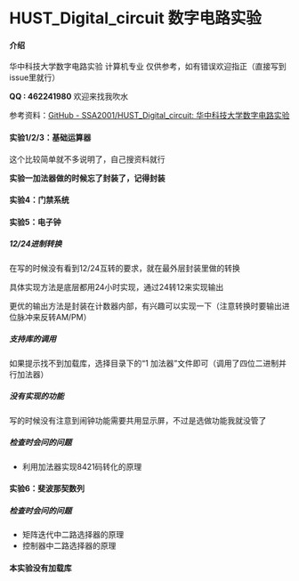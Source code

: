 # HUST_Digital_circuit 数字电路实验

#### 介绍

华中科技大学数字电路实验 计算机专业
仅供参考，如有错误欢迎指正（直接写到issue里就行）

**QQ : 462241980** 欢迎来找我吹水

参考资料：[GitHub - SSA2001/HUST_Digital_circuit: 华中科技大学数字电路实验](https://github.com/SSA2001/HUST_Digital_circuit)

#### 实验1/2/3：基础运算器

这个比较简单就不多说明了，自己搜资料就行

**实验一加法器做的时候忘了封装了，记得封装**

#### 实验4：门禁系统

#### 实验5：电子钟

##### 12/24进制转换

在写的时候没有看到12/24互转的要求，就在最外层封装里做的转换

具体实现方法是底层都用24小时实现，通过24转12来实现输出

更优的输出方法是封装在计数器内部，有兴趣可以实现一下（注意转换时要输出进位脉冲来反转AM/PM）

##### 支持库的调用

如果提示找不到加载库，选择目录下的“1 加法器”文件即可（调用了四位二进制并行加法器）

##### 没有实现的功能

写的时候没有注意到闹钟功能需要共用显示屏，不过是选做功能我就没管了

##### 检查时会问的问题

- 利用加法器实现8421码转化的原理

#### 实验6：斐波那契数列

##### 检查时会问的问题

- 矩阵迭代中二路选择器的原理
- 控制器中二路选择器的原理

#### 本实验没有加载库
